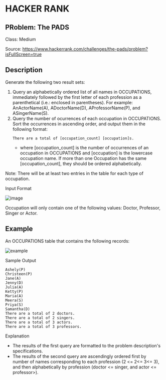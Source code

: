 # HACKER RANK
## PRoblem: The PADS
Class: Medium

Source: https://www.hackerrank.com/challenges/the-pads/problem?isFullScreen=true

## Description
Generate the following two result sets:
1. Query an alphabetically ordered list of all names in OCCUPATIONS, immediately followed by the first letter of each profession as a parenthetical (i.e.: enclosed in parentheses). For example: AnActorName(A), ADoctorName(D), AProfessorName(P), and ASingerName(S).
2. Query the number of ocurrences of each occupation in OCCUPATIONS. Sort the occurrences in ascending order, and output them in the following format:</br>
    ```
    There are a total of [occupation_count] [occupation]s.
    ```
   - where [occupation_count] is the number of occurrences of an occupation in OCCUPATIONS and [occupation] is the lowercase occupation name. If more than one Occupation has the same [occupation_count], they should be ordered alphabetically.

Note: There will be at least two entries in the table for each type of occupation.

Input Format

![image](https://s3.amazonaws.com/hr-challenge-images/12889/1443816414-2a465532e7-1.png)

Occupation will only contain one of the following values: Doctor, Professor, Singer or Actor.

## Example

An OCCUPATIONS table that contains the following records:

![example](https://s3.amazonaws.com/hr-challenge-images/12889/1443816608-0b4d01d157-2.png)

Sample Output
```
Ashely(P)
Christeen(P)
Jane(A)
Jenny(D)
Julia(A)
Ketty(P)
Maria(A)
Meera(S)
Priya(S)
Samantha(D)
There are a total of 2 doctors.
There are a total of 2 singers.
There are a total of 3 actors.
There are a total of 3 professors.
```
Explanation
- The results of the first query are formatted to the problem description's specifications.
- The results of the second query are ascendingly ordered first by number of names corresponding to each profession (2 <= 2<= 3<= 3), and then alphabetically by profession (doctor <= singer, and actor <= professor>).